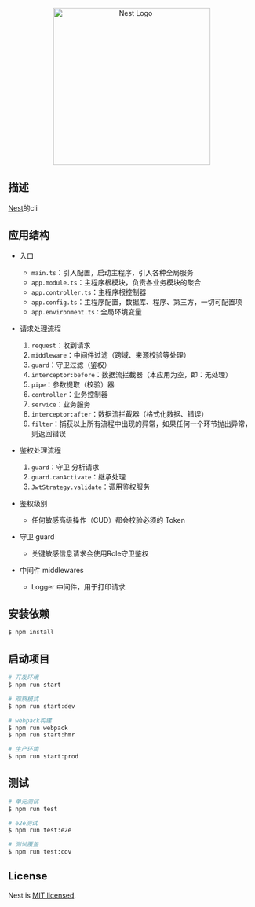 <p align="center">
  <a href="http://nestjs.com/" target="blank"><img src="https://nestjs.com/img/logo_text.svg" width="320" alt="Nest Logo" /></a>
</p>


## 描述

[Nest](https://github.com/nestjs/nest)的cli

## 应用结构

- 入口

  * `main.ts`：引入配置，启动主程序，引入各种全局服务
  * `app.module.ts`：主程序根模块，负责各业务模块的聚合
  * `app.controller.ts`：主程序根控制器
  * `app.config.ts`：主程序配置，数据库、程序、第三方，一切可配置项
  * `app.environment.ts：`全局环境变量

- 请求处理流程

  1. `request`：收到请求
  2. `middleware`：中间件过滤（跨域、来源校验等处理）
  3. `guard`：守卫过滤（鉴权）
  4. `interceptor:before`：数据流拦截器（本应用为空，即：无处理）
  5. `pipe`：参数提取（校验）器
  6. `controller`：业务控制器
  7. `service`：业务服务
  8. `interceptor:after`：数据流拦截器（格式化数据、错误）
  9. `filter`：捕获以上所有流程中出现的异常，如果任何一个环节抛出异常，则返回错误

- 鉴权处理流程
  1. `guard`：守卫 分析请求
  2. `guard.canActivate`：继承处理
  3. `JwtStrategy.validate`：调用鉴权服务

- 鉴权级别
  * 任何敏感高级操作（CUD）都会校验必须的 Token

- 守卫 guard
  * 关键敏感信息请求会使用Role守卫鉴权

- 中间件 middlewares
  * Logger 中间件，用于打印请求

## 安装依赖

```bash
$ npm install
```

## 启动项目

```bash
# 开发环境
$ npm run start

# 观察模式
$ npm run start:dev

# webpack构建
$ npm run webpack
$ npm run start:hmr

# 生产环境
$ npm run start:prod
```

## 测试

```bash
# 单元测试
$ npm run test

# e2e测试
$ npm run test:e2e

# 测试覆盖
$ npm run test:cov
```

## License

  Nest is [MIT licensed](LICENSE).
